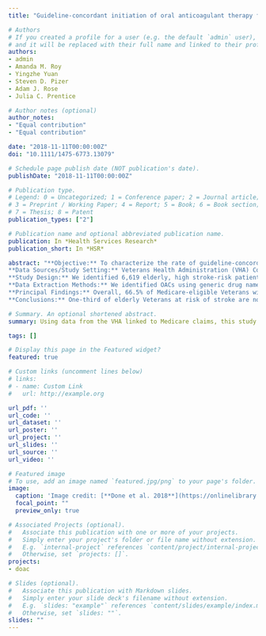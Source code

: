 ```yaml
---
title: "Guideline-concordant initiation of oral anticoagulant therapy for stroke prevention in older veterans with atrial fibrillation eligible for Medicare Part D"

# Authors
# If you created a profile for a user (e.g. the default `admin` user), write the username (folder name) here 
# and it will be replaced with their full name and linked to their profile.
authors:
- admin
- Amanda M. Roy
- Yingzhe Yuan
- Steven D. Pizer
- Adam J. Rose
- Julia C. Prentice

# Author notes (optional)
author_notes:
- "Equal contribution"
- "Equal contribution"

date: "2018-11-11T00:00:00Z"
doi: "10.1111/1475-6773.13079"

# Schedule page publish date (NOT publication's date).
publishDate: "2018-11-11T00:00:00Z"

# Publication type.
# Legend: 0 = Uncategorized; 1 = Conference paper; 2 = Journal article;
# 3 = Preprint / Working Paper; 4 = Report; 5 = Book; 6 = Book section;
# 7 = Thesis; 8 = Patent
publication_types: ["2"]

# Publication name and optional abbreviated publication name.
publication: In *Health Services Research*
publication_short: In *HSR*

abstract: "**Objective:** To characterize the rate of guideline-concordant initiation of oral antico-agulation  (OAC)  among  elderly  Veterans  with  atrial  fibrillation (AF)  and  high  stroke  risk.  
**Data Sources/Study Setting:** Veterans Health Administration (VHA) Corporate Data Warehouse (CDW) linked with Medicare claims 2011-2015.  
**Study Design:** We identified 6,619 elderly, high stroke-risk patients with a new episode  of  AF  initially  diagnosed  in  the  VHA  during  fiscal  years  2012-2015. We  used  logistic regression to estimate marginal effects of associations between patient char-acteristics and OAC initiation within 90 days of the first AF episode.  
**Data Extraction Methods:** We identified OACs using generic drug names. We calculated  comorbidities  and  risk  scores  using  diagnosis  codes  from  1 year  of  baseline  data.  
**Principal Findings:** Overall, 66.5% of Medicare-eligible Veterans with AF at high risk of  stroke  initiated  an  OAC  within  90 days. We  found lower initiation  rates for  patients enrolled in Medicare Part D and those ineligible for drug co-payment subsidies. OAC initiation rates increased during the study among VHA-reliant patients but not among dual VHA-Part D enrollees.  
**Conclusions:** One-third of elderly Veterans at risk of stroke are not receiving recommended therapy. Increased coordination between Medicare and VHA providers may lead to improvements in anticoagulation quality and stroke prevention."

# Summary. An optional shortened abstract.
summary: Using data from the VHA linked to Medicare claims, this study analyzed the rate to which Veterans at high risk of stroke received recommended anticoagulation therapy, finding suboptimal rates of guideline-concordant prescribing. Increased coordination between Medicare and Veterans Health Administration providers may improve stroke prevention.

tags: []

# Display this page in the Featured widget?
featured: true

# Custom links (uncomment lines below)
# links:
# - name: Custom Link
#   url: http://example.org

url_pdf: ''
url_code: ''
url_dataset: ''
url_poster: ''
url_project: ''
url_slides: ''
url_source: ''
url_video: ''

# Featured image
# To use, add an image named `featured.jpg/png` to your page's folder. 
image:
  caption: 'Image credit: [**Done et al. 2018**](https://onlinelibrary.wiley.com/doi/abs/10.1111/1475-6773.13079)'
  focal_point: ""
  preview_only: true

# Associated Projects (optional).
#   Associate this publication with one or more of your projects.
#   Simply enter your project's folder or file name without extension.
#   E.g. `internal-project` references `content/project/internal-project/index.md`.
#   Otherwise, set `projects: []`.
projects:
- doac

# Slides (optional).
#   Associate this publication with Markdown slides.
#   Simply enter your slide deck's filename without extension.
#   E.g. `slides: "example"` references `content/slides/example/index.md`.
#   Otherwise, set `slides: ""`.
slides: ""
---
```

